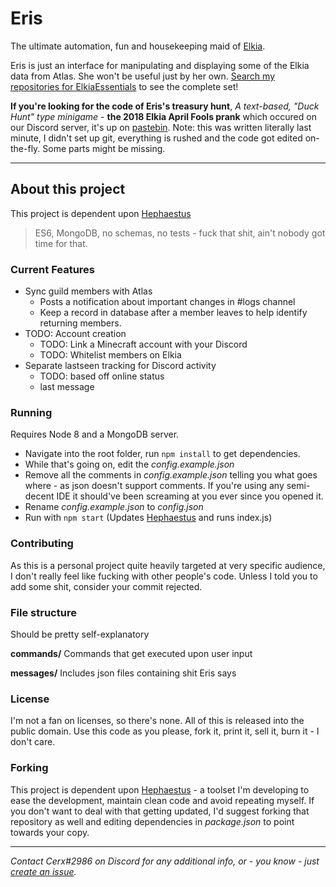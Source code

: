 # Eris
The ultimate automation, fun and housekeeping maid of [Elkia](https://elkia.life).

Eris is just an interface for manipulating and displaying some of the Elkia data from Atlas.  She won't be useful just by her own. [Search my repositories for ElkiaEssentials](https://github.com/CerxMe?tab=repositories&q=ElkiaEssentials) to see the complete set!

**If you're looking for the code of Eris's treasury hunt**, *A text-based, "Duck Hunt" type minigame* - **the 2018 Elkia April Fools prank** which occured on our Discord server, it's up on [pastebin](https://pastebin.com/PD2mhZni).
Note: this was written literally last minute, I didn't set up git, everything is rushed and the code got edited on-the-fly. Some parts might be missing.

---

## About this project

This project is dependent upon [Hephaestus](https://github.com/CerxMe/Hephaestus)
>ES6, MongoDB, no schemas, no tests - fuck that shit, ain't nobody got time for that.

### Current Features

- Sync guild members with Atlas
    - Posts a notification about important changes in #logs channel
    - Keep a record in database after a member leaves to help identify returning members.
- TODO: Account creation
    - TODO: Link a Minecraft account with your Discord
    - TODO: Whitelist members on Elkia
- Separate lastseen tracking for Discord activity
    - TODO: based off online status
    - last message

### Running

Requires Node 8 and a MongoDB server.

- Navigate into the root folder, run `npm install` to get dependencies.
- While that's going on, edit the *config.example.json*
- Remove all the comments in *config.example.json* telling you what goes where - as json doesn't support comments. If you're using any semi-decent IDE it should've been screaming at you ever since you opened it.
- Rename *config.example.json* to *config.json*
- Run with `npm start` (Updates [Hephaestus](https://github.com/CerxMe/Hephaestus) and runs index.js)

### Contributing

As this is a personal project quite heavily targeted at very specific audience, I don't really feel like fucking with other people's code.
Unless I told you to add some shit, consider your commit rejected.

### File structure
Should be pretty self-explanatory

**commands/**
Commands that get executed upon user input

**messages/**
Includes json files containing shit Eris says

### License

I'm not a fan on licenses, so there's none. All of this is released into the public domain. Use this code as you please, fork it, print it, sell it, burn it - I don't care.

### Forking

This project is dependent upon [Hephaestus](https://github.com/CerxMe/Hephaestus) - a toolset I'm developing to ease the development, maintain clean code and avoid repeating myself.
If you don't want to deal with that getting updated, I'd suggest forking that repository as well and editing dependencies in *package.json* to point towards your copy.

----
*Contact Cerx#2986 on Discord for any additional info, or - you know - just [create an issue](https://github.com/CerxMe/Eris/issues).*
